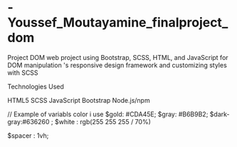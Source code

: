 # -Youssef_Moutayamine_finalproject_dom

Project DOM
 web project using Bootstrap, SCSS, HTML, and JavaScript for DOM manipulation
's responsive design framework and customizing styles with SCSS


Technologies Used

HTML5
SCSS
JavaScript 
Bootstrap 
Node.js/npm

// Example of variabls color i use
$gold: #CDA45E;
$gray: #B6B9B2;
$dark-gray:#636260 ;
$white : rgb(255 255 255 / 70%)



$spacer : 1vh;

